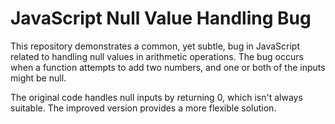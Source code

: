 # JavaScript Null Value Handling Bug

This repository demonstrates a common, yet subtle, bug in JavaScript related to handling null values in arithmetic operations. The bug occurs when a function attempts to add two numbers, and one or both of the inputs might be null.

The original code handles null inputs by returning 0, which isn't always suitable.  The improved version provides a more flexible solution.